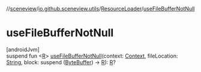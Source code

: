 //[sceneview](../../../index.md)/[io.github.sceneview.utils](../index.md)/[ResourceLoader](index.md)/[useFileBufferNotNull](use-file-buffer-not-null.md)

# useFileBufferNotNull

[androidJvm]\
suspend fun &lt;[R](use-file-buffer-not-null.md)&gt; [useFileBufferNotNull](use-file-buffer-not-null.md)(context: [Context](https://developer.android.com/reference/kotlin/android/content/Context.html), fileLocation: [String](https://kotlinlang.org/api/latest/jvm/stdlib/kotlin/-string/index.html), block: suspend ([ByteBuffer](https://developer.android.com/reference/kotlin/java/nio/ByteBuffer.html)) -&gt; [R](use-file-buffer-not-null.md)): [R](use-file-buffer-not-null.md)?
